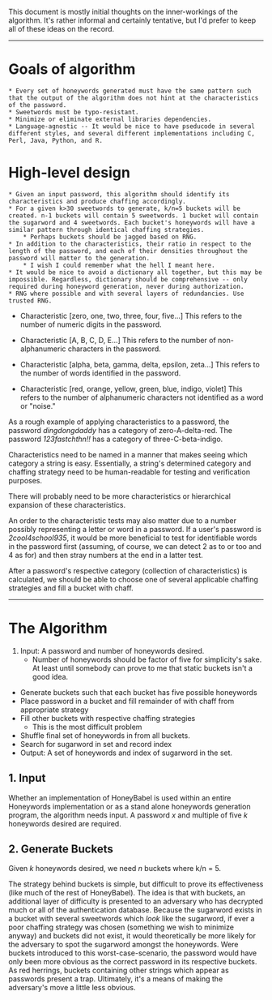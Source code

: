 This document is mostly initial thoughts on the inner-workings of the algorithm. It's rather informal and certainly tentative, but I'd prefer to keep all of these ideas on the record.

---

# Goals of algorithm
	* Every set of honeywords generated must have the same pattern such that the output of the algorithm does not hint at the characteristics of the password.
	* Sweetwords must be typo-resistant.
	* Minimize or eliminate external libraries dependencies.
	* Language-agnostic -- It would be nice to have pseducode in several different styles, and several different implementations including C, Perl, Java, Python, and R.

# High-level design
	* Given an input password, this algorithm should identify its characteristics and produce chaffing accordingly.
	* For a given k>30 sweetwords to generate, k/n=5 buckets will be created. n-1 buckets will contain 5 sweetwords. 1 bucket will contain the sugarword and 4 sweetwords. Each bucket's honeywords will have a similar pattern through identical chaffing strategies.
		* Perhaps buckets should be jagged based on RNG.
	* In addition to the characteristics, their ratio in respect to the length of the password, and each of their densities throughout the password will matter to the generation.
		* I wish I could remember what the hell I meant here.
	* It would be nice to avoid a dictionary all together, but this may be impossible. Regardless, dictionary should be comprehensive -- only required during honeyword generation, never during authorization.
	* RNG where possible and with several layers of redundancies. Use trusted RNG.

* Characteristic [zero, one, two, three, four, five...]
 This refers to the number of numeric digits in the password.

* Characteristic [A, B, C, D, E...]
	This refers to the number of non-alphanumeric characters in the password.

* Characteristic [alpha, beta, gamma, delta, epsilon, zeta...]
	This refers to the number of words identified in the password.

* Characteristic [red, orange, yellow, green, blue, indigo, violet]
	This refers to the number of alphanumeric characters not identified as a word or "noise."

As a rough example of applying characteristics to a password, the password *dingdongdaddy* has a category of zero-A-delta-red. The password *123fastchthn!!* has a category of three-C-beta-indigo.

Characteristics need to be named in a manner that makes seeing which category a string is easy. Essentially, a string's determined category and chaffing strategy need to be human-readable for testing and verification purposes.

There will probably need to be more characteristics or hierarchical expansion of these characteristics.

An order to the characteristic tests may also matter due to a number possibly representing a letter or word in a password. If a user's password is *2cool4school935*, it would be more beneficial to test for identifiable words in the password first (assuming, of course, we can detect 2 as to or too and 4 as for) and then stray numbers at the end in a latter test.

After a password's respective category (collection of characteristics) is calculated, we should be able to choose one of several applicable chaffing strategies and fill a bucket with chaff.

---

# The Algorithm

1. Input: A password and number of honeywords desired.
	* Number of honeywords should be factor of five for simplicity's sake. At least until somebody can prove to me that static buckets isn't a good idea.
* Generate buckets such that each bucket has five possible honeywords
* Place password in a bucket and fill remainder of with chaff from appropriate strategy
* Fill other buckets with respective chaffing strategies
	* This is the most difficult problem
* Shuffle final set of honeywords in from all buckets.
* Search for sugarword in set and record index
* Output: A set of honeywords and index of sugarword in the set.

## 1. Input
Whether an implementation of HoneyBabel is used within an entire Honeywords implementation or as a stand alone honeywords generation program, the algorithm needs input. A password *x* and multiple of five *k* honeywords desired are required.

## 2. Generate Buckets
Given *k* honeywords desired, we need *n* buckets where k/n = 5.

The strategy behind buckets is simple, but difficult to prove its effectiveness (like much of the rest of HoneyBabel). The idea is that with buckets, an additional layer of difficulty is presented to an adversary who has decrypted much or all of the authentication database. Because the sugarword exists in a bucket with several sweetwords which *look* like the sugarword, if ever a poor chaffing strategy was chosen (something we wish to minimize anyway) and buckets did not exist, it would theoretically be more likely for the adversary to spot the sugarword amongst the honeywords. Were buckets introduced to this worst-case-scenario, the password would have only been more obvious as the correct password in its respective buckets. As red herrings, buckets containing other strings which appear as passwords present a trap. Ultimately, it's a means of making the adversary's move a little less obvious.
